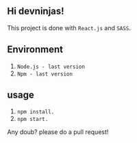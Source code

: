 ## Hi devninjas!

This project is done with `React.js` and `SASS`.

## Environment

1. `Node.js - last version`
2. `Npm - last version`


## usage
1. `npm install.`
2. `npm start.`

Any doub? please do a pull request!